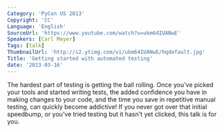 ```yaml
---
Category: 'PyCon US 2013'
Copyright: 'CC'
Language: 'English'
SourceUrl: 'https://www.youtube.com/watch?v=ukm64IUANwE'
Speakers: [Carl Meyer]
Tags: [talk]
ThumbnailUrl: 'http://i2.ytimg.com/vi/ukm64IUANwE/hqdefault.jpg'
Title: 'Getting started with automated testing'
date: '2013-03-16'
---
```

The hardest part of testing is getting the ball rolling. Once you've picked your tools and started writing tests, the added confidence you have in making changes to your code, and the time you save in repetitive manual testing, can quickly become addictive! If you never got over that initial speedbump, or you've tried testing but it hasn't yet clicked, this talk is for you.
